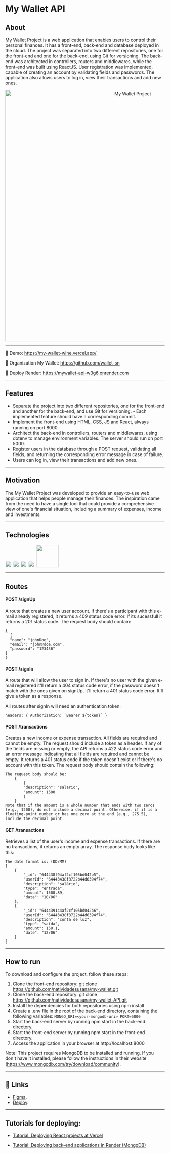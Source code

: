 # My Wallet API

## About

My Wallet Project is a web application that enables users to control their personal finances. It has a front-end, back-end and database deployed in the cloud. The project was separated into two different repositories, one for the front-end and one for the back-end, using Git for versioning. The back-end was architected in controllers, routers and middlewares, while the front-end was built using ReactJS. User registration was implemented, capable of creating an account by validating fields and passwords. The application also allows users to log in, view their transactions and add new ones.

<p align="center">
  <img width="790" alt="My Wallet Project" src="https://user-images.githubusercontent.com/95102911/236885662-c365187c-1202-4f10-aaf1-40912291500b.png">
</p>

<hr/>

🔸 Demo: https://my-wallet-wine.vercel.app/

🔸 Organization My Wallet: https://github.com/wallet-sn

🔸 Deploy Render: https://mywallet-api-w3g6.onrender.com

<hr/>

## Features

- Separate the project into two different repositories, one for the front-end and another for the back-end, and use Git for versioning. - Each implemented feature should have a corresponding commit.
- Implement the front-end using HTML, CSS, JS and React, always running on port 8000.
- Architect the back-end in controllers, routers and middlewares, using dotenv to manage environment variables. The server should run on port 5000.
- Register users in the database through a POST request, validating all fields, and returning the corresponding error message in case of failure.
- Users can log in, view their transactions and add new ones.

<hr/>

## Motivation
The My Wallet Project was developed to provide an easy-to-use web application that helps people manage their finances. The inspiration came from the need to have a single tool that could provide a comprehensive view of one's financial situation, including a summary of expenses, income and investments.

<hr/>

## Technologies

<p align='rigth'>
<img style='margin: 2px;' src='https://img.shields.io/badge/Node.js-43853D?style=for-the-badge&logo=node.js&logoColor=white'/>
<img style='margin: 2px;' src='https://img.shields.io/badge/JavaScript-F7DF1E?style=for-the-badge&logo=javascript&logoColor=black'/>
<img style='margin: 2px;' src='https://img.shields.io/badge/express.js-%23404d59.svg?style=for-the-badge&logo=express&logoColor=%2361DAFB'/>
<img style='margin: 2px;' src='https://img.shields.io/badge/MongoDB-%234ea94b.svg?style=for-the-badge&logo=mongodb&logoColor=white'>
<img style='margin: 2px; width:70px' src='https://img.shields.io/badge/NPM-%23CB3837.svg?style=for-the-badge&logo=npm&logoColor=white/'>
</p>

<hr/>

## Routes

#### <span style='font-weight:bold;'>POST</span> /signUp

A route that creates a new user account. If there's a participant with this e-mail already registered, it returns a 409 status code error. If its sucessfull it returns a 201 status code. The request body should contain:

```
{
  {
  "name": "johnDoe",
  "email": "john@doe.com",
  "password": "123456"
}
}
```

#### <span style='font-weight:bold;'>POST</span> /signIn

A route that will allow the user to sign in. If there's no user with the given e-mail registered it'll return a 404 status code error, if the password doesn't match with the ones given on signUp, it'll return a 401 status code error. It'll give a token as a response.

All routes after signIn will need an authentication token:
```
headers: { Authorization: `Bearer ${token}` }
```

#### <span style='font-weight:bold;'>POST</span> /transactions

Creates a new income or expense transaction. All fields are required and cannot be empty. The request should include a token as a header. If any of the fields are missing or empty, the API returns a 422 status code error and an error message indicating that all fields are required and cannot be empty. It returns a 401 status code if the token doesn't exist or if there's no account with this token. The request body should contain the following:

```
The request body should be:
    {
        {
        "description": "salario",
        "amount": 1500
        }
    }
Note that if the amount is a whole number that ends with two zeros (e.g., 1200), do not include a decimal point. Otherwise, if it is a floating-point number or has one zero at the end (e.g., 275.5), include the decimal point.
```

#### <span style='font-weight:bold;'>GET</span> /transactions

Retrieves a list of the user's income and expense transactions. If there are no transactions, it returns an empty array. The response body looks like this:

```
The date format is: (DD/MM)
[
    {
        "_id": "644438f94af2cf105bd042b5",
        "userId": "64443438f3722b44d6394f74",
        "description": "salário",
        "type": "entrada",
        "amount": 1500.89,
        "date": "10/06"
    },
    {
        "_id": "644439144af2cf105bd042b6",
        "userId": "64443438f3722b44d6394f74",
        "description": "conta de luz",
        "type": "saída",
        "amount": 150.1,
        "date": "12/06"
    }
]
```

<hr/>

## How to run

To download and configure the project, follow these steps:

1. Clone the front-end repository: git clone https://github.com/natividadesusana/my-wallet.git
2. Clone the back-end repository: git clone https://github.com/natividadesusana/my-wallet-API.git
3. Install the dependencies for both repositories using npm install
4. Create a .env file in the root of the back-end directory, containing the following variables:
    `
      MONGO_URI=<your-mongodb-uri>
      PORT=5000
    `
5. Start the back-end server by running npm start in the back-end directory.
6. Start the front-end server by running npm start in the front-end directory.
7. Access the application in your browser at http://localhost:8000

Note: This project requires MongoDB to be installed and running. If you don't have it installed, please follow the instructions in their website (https://www.mongodb.com/try/download/community).

<hr/>

## 🚀 Links

- [Figma](https://www.figma.com/file/p37uJdpZWRLED7YEwDFfUd/MyWallet?node-id=0-1).<br/>
- [Deploy](https://mywallet-ashy.vercel.app/).<br/>

<hr/>

## Tutorials for deploying:
            
 - [Tutorial: Deploying React projects at Vercel](https://www.notion.so/Tutorial-Deploy-de-projetos-React-na-Vercel-62fa866558034c73b31f89a0e4a3c697)
            
 - [Tutorial: Deploying back-end applications in Render (MongoDB)](https://www.notion.so/Tutorial-Deploy-de-aplica-es-back-end-no-Render-MongoDB-d062570799fa49fc82060865a7b73f8c)

